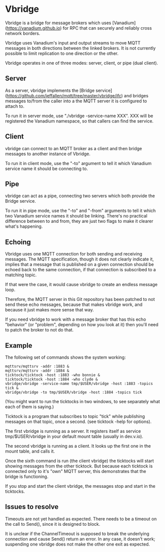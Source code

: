 Vbridge
=======

Vbridge is a bridge for message brokers which uses [Vanadium] (https://vanadium.github.io)
for RPC that can securely and reliably cross network borders.

Vbridge uses Vanadium's input and output streams to move MQTT messages
in both directions between the linked brokers. It is not currently
possible to limit replication to one direction or the other.

Vbridge operates in one of three modes: server, client, or pipe (dual client).

Server
------

As a server, vbridge implements the [Bridge service]
(https://github.com/jeffallen/mqtt/tree/master/vbridge/ifc) and
bridges messages to/from the caller into a the MQTT server it is
configured to attach to.

To run it in server mode, use "./vbridge -service-name XXX". XXX will
be registered the Vanadium namespace, so that callers can find the
service.

Client
------

vbridge can connect to an MQTT broker as a client and then bridge
messages to another instance of Vbridge.

To run it in client mode, use the "-to" argument to tell it which
Vanadium service name it should be connecting to.

Pipe
----

vbridge can act as a pipe, connecting two servers which both
provide the Bridge service.

To run it in pipe mode, use the "-to" and "-from" arguments to tell it
which two Vanadium service names it should be linking. There's no
practical difference between to and from, they are just two flags to
make it clearer what's happening.

Echoing
-------

Vbridge uses one MQTT connection for both sending and receiving
messages.  The MQTT specification, though it does not clearly indicate
it, implies that a message that is published on a given connection
should be echoed back to the same connection, if that connection is
subscribed to a matching topic.

If that were the case, it would cause vbridge to create an endless
message loop.

Therefore, the MQTT server in this Git repository has been patched to
not send these echo messages, because that makes vbridge work, and
because it just makes more sense that way.

If you need vbridge to work with a message broker that has this echo
"behavior" (or "problem", depending on how you look at it) then you'll
need to patch the broker to not do that.

Example
-------

The following set of commands shows the system working:

    mqttsrv/mqttsrv -addr :1883 &
    mqttsrv/mqttsrv -addr :1884 &
    ticktock/ticktock -host :1883 -who bonnie &
    ticktock/ticktock -host :1884 -who clyde &
    vbridge/vbridge -service-name tmp/$USER/vbridge -host :1883 -topics tick &
    vbridge/vbridge -to tmp/$USER/vbridge -host :1884 -topics tick

(You might want to run the ticktocks in two windows, to see
separately what each of them is saying.)
	
Ticktock is a program that subscribes to topic "tick"
while publishing messages on that topic, once a second.
(see ticktock -help for options).

The first vbridge is running as a server. It registers
itself as service tmp/$USER/vbridge in your default
mount table (usually in dev.v.io).

The second vbridge is running as a client. It looks up
the first one in the mount table, and calls it.

Once the sixth command is run (the client vbridge) the ticktocks
will start showing messages from the other ticktock. But
because each ticktock is connected only to it's "own"
MQTT server, this demonstrates that the bridge is functioning.

If you stop and start the client vbridge, the messages stop
and start in the ticktocks.

Issues to resolve
-----------------

Timeouts are not yet handled as expected. There needs to be a
timeout on the call to Send(), since it is designed to block.

It is unclear if the ChannelTimeout is supposed to break the
underlying connection and cause Send() return an error. In any
case, it doesn't work; suspending one vbridge does not make
the other one exit as expected.
